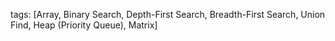 tags: [Array, Binary Search, Depth-First Search, Breadth-First Search, Union Find, Heap (Priority Queue), Matrix]